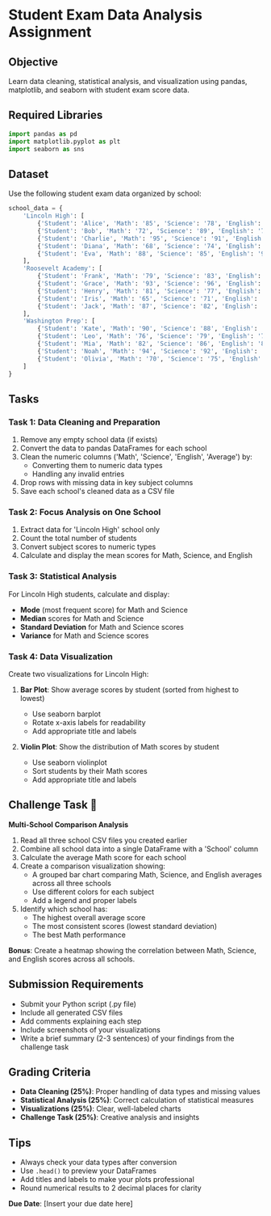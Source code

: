 # Student Exam Data Analysis Assignment

## Objective
Learn data cleaning, statistical analysis, and visualization using pandas, matplotlib, and seaborn with student exam score data.

## Required Libraries
```python
import pandas as pd
import matplotlib.pyplot as plt
import seaborn as sns
```

## Dataset
Use the following student exam data organized by school:

```python
school_data = {
    'Lincoln High': [
        {'Student': 'Alice', 'Math': '85', 'Science': '78', 'English': '92', 'Average': '85.0', 'Grade': 'B'},
        {'Student': 'Bob', 'Math': '72', 'Science': '89', 'English': '76', 'Average': '79.0', 'Grade': 'C'},
        {'Student': 'Charlie', 'Math': '95', 'Science': '91', 'English': '88', 'Average': '91.3', 'Grade': 'A'},
        {'Student': 'Diana', 'Math': '68', 'Science': '74', 'English': '82', 'Average': '74.7', 'Grade': 'C'},
        {'Student': 'Eva', 'Math': '88', 'Science': '85', 'English': '90', 'Average': '87.7', 'Grade': 'B'},
    ],
    'Roosevelt Academy': [
        {'Student': 'Frank', 'Math': '79', 'Science': '83', 'English': '75', 'Average': '79.0', 'Grade': 'C'},
        {'Student': 'Grace', 'Math': '93', 'Science': '96', 'English': '89', 'Average': '92.7', 'Grade': 'A'},
        {'Student': 'Henry', 'Math': '81', 'Science': '77', 'English': '84', 'Average': '80.7', 'Grade': 'B'},
        {'Student': 'Iris', 'Math': '65', 'Science': '71', 'English': '69', 'Average': '68.3', 'Grade': 'D'},
        {'Student': 'Jack', 'Math': '87', 'Science': '82', 'English': '91', 'Average': '86.7', 'Grade': 'B'},
    ],
    'Washington Prep': [
        {'Student': 'Kate', 'Math': '90', 'Science': '88', 'English': '93', 'Average': '90.3', 'Grade': 'A'},
        {'Student': 'Leo', 'Math': '76', 'Science': '79', 'English': '73', 'Average': '76.0', 'Grade': 'C'},
        {'Student': 'Mia', 'Math': '82', 'Science': '86', 'English': '80', 'Average': '82.7', 'Grade': 'B'},
        {'Student': 'Noah', 'Math': '94', 'Science': '92', 'English': '96', 'Average': '94.0', 'Grade': 'A'},
        {'Student': 'Olivia', 'Math': '70', 'Science': '75', 'English': '78', 'Average': '74.3', 'Grade': 'C'},
    ]
}
```

## Tasks

### Task 1: Data Cleaning and Preparation
1. Remove any empty school data (if exists)
2. Convert the data to pandas DataFrames for each school
3. Clean the numeric columns ('Math', 'Science', 'English', 'Average') by:
   - Converting them to numeric data types
   - Handling any invalid entries
4. Drop rows with missing data in key subject columns
5. Save each school's cleaned data as a CSV file

### Task 2: Focus Analysis on One School
1. Extract data for 'Lincoln High' school only
2. Count the total number of students
3. Convert subject scores to numeric types
4. Calculate and display the mean scores for Math, Science, and English

### Task 3: Statistical Analysis
For Lincoln High students, calculate and display:
- **Mode** (most frequent score) for Math and Science
- **Median** scores for Math and Science  
- **Standard Deviation** for Math and Science scores
- **Variance** for Math and Science scores

### Task 4: Data Visualization
Create two visualizations for Lincoln High:

1. **Bar Plot**: Show average scores by student (sorted from highest to lowest)
   - Use seaborn barplot
   - Rotate x-axis labels for readability
   - Add appropriate title and labels

2. **Violin Plot**: Show the distribution of Math scores by student
   - Use seaborn violinplot
   - Sort students by their Math scores
   - Add appropriate title and labels

## Challenge Task 🚀

**Multi-School Comparison Analysis**

1. Read all three school CSV files you created earlier
2. Combine all school data into a single DataFrame with a 'School' column
3. Calculate the average Math score for each school
4. Create a comparison visualization showing:
   - A grouped bar chart comparing Math, Science, and English averages across all three schools
   - Use different colors for each subject
   - Add a legend and proper labels
5. Identify which school has:
   - The highest overall average score
   - The most consistent scores (lowest standard deviation)
   - The best Math performance

**Bonus**: Create a heatmap showing the correlation between Math, Science, and English scores across all schools.

## Submission Requirements
- Submit your Python script (.py file)
- Include all generated CSV files
- Add comments explaining each step
- Include screenshots of your visualizations
- Write a brief summary (2-3 sentences) of your findings from the challenge task

## Grading Criteria
- **Data Cleaning (25%)**: Proper handling of data types and missing values
- **Statistical Analysis (25%)**: Correct calculation of statistical measures
- **Visualizations (25%)**: Clear, well-labeled charts
- **Challenge Task (25%)**: Creative analysis and insights

## Tips
- Always check your data types after conversion
- Use `.head()` to preview your DataFrames
- Add titles and labels to make your plots professional
- Round numerical results to 2 decimal places for clarity

**Due Date**: [Insert your due date here]